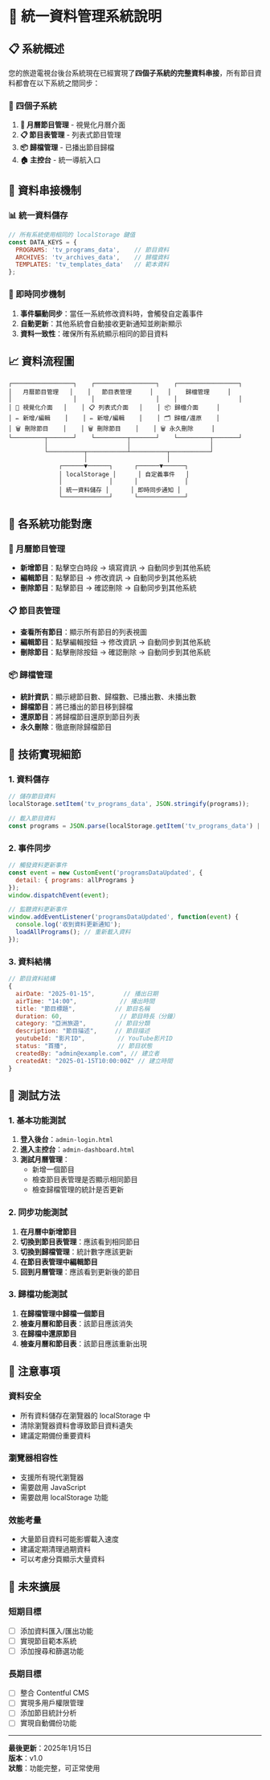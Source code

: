 # 🔄 統一資料管理系統說明

## 📋 系統概述

您的旅遊電視台後台系統現在已經實現了**四個子系統的完整資料串接**，所有節目資料都會在以下系統之間同步：

### 🎯 四個子系統
1. **📅 月曆節目管理** - 視覺化月曆介面
2. **📋 節目表管理** - 列表式節目管理
3. **📦 歸檔管理** - 已播出節目歸檔
4. **🏠 主控台** - 統一導航入口

## 🔄 資料串接機制

### 📊 統一資料儲存
```javascript
// 所有系統使用相同的 localStorage 鍵值
const DATA_KEYS = {
  PROGRAMS: 'tv_programs_data',    // 節目資料
  ARCHIVES: 'tv_archives_data',    // 歸檔資料
  TEMPLATES: 'tv_templates_data'   // 範本資料
};
```

### 🔄 即時同步機制
1. **事件驅動同步**：當任一系統修改資料時，會觸發自定義事件
2. **自動更新**：其他系統會自動接收更新通知並刷新顯示
3. **資料一致性**：確保所有系統顯示相同的節目資料

## 📈 資料流程圖

```
┌─────────────────┐    ┌─────────────────┐    ┌─────────────────┐
│   月曆節目管理   │    │   節目表管理     │    │    歸檔管理     │
│                 │    │                 │    │                 │
│ 📅 視覺化介面   │    │ 📋 列表式介面   │    │ 📦 歸檔介面     │
│ ✏️ 新增/編輯    │    │ ✏️ 新增/編輯    │    │ 🗂️ 歸檔/還原    │
│ 🗑️ 刪除節目    │    │ 🗑️ 刪除節目    │    │ 🗑️ 永久刪除     │
└─────────┬───────┘    └─────────┬───────┘    └─────────┬───────┘
          │                      │                      │
          └──────────┬───────────┴──────────┬───────────┘
                     │                      │
              ┌──────▼──────┐      ┌──────▼──────┐
              │ localStorage │      │ 自定義事件   │
              │             │      │             │
              │ 統一資料儲存 │      │ 即時同步通知 │
              └─────────────┘      └─────────────┘
```

## 🎯 各系統功能對應

### 📅 月曆節目管理
- **新增節目**：點擊空白時段 → 填寫資訊 → 自動同步到其他系統
- **編輯節目**：點擊節目 → 修改資訊 → 自動同步到其他系統
- **刪除節目**：點擊節目 → 確認刪除 → 自動同步到其他系統

### 📋 節目表管理
- **查看所有節目**：顯示所有節目的列表視圖
- **編輯節目**：點擊編輯按鈕 → 修改資訊 → 自動同步到其他系統
- **刪除節目**：點擊刪除按鈕 → 確認刪除 → 自動同步到其他系統

### 📦 歸檔管理
- **統計資訊**：顯示總節目數、歸檔數、已播出數、未播出數
- **歸檔節目**：將已播出的節目移到歸檔
- **還原節目**：將歸檔節目還原到節目列表
- **永久刪除**：徹底刪除歸檔節目

## 🔧 技術實現細節

### 1. 資料儲存
```javascript
// 儲存節目資料
localStorage.setItem('tv_programs_data', JSON.stringify(programs));

// 載入節目資料
const programs = JSON.parse(localStorage.getItem('tv_programs_data') || '[]');
```

### 2. 事件同步
```javascript
// 觸發資料更新事件
const event = new CustomEvent('programsDataUpdated', {
  detail: { programs: allPrograms }
});
window.dispatchEvent(event);

// 監聽資料更新事件
window.addEventListener('programsDataUpdated', function(event) {
  console.log('收到資料更新通知');
  loadAllPrograms(); // 重新載入資料
});
```

### 3. 資料結構
```javascript
// 節目資料結構
{
  airDate: "2025-01-15",        // 播出日期
  airTime: "14:00",            // 播出時間
  title: "節目標題",           // 節目名稱
  duration: 60,                // 節目時長（分鐘）
  category: "亞洲旅遊",        // 節目分類
  description: "節目描述",     // 節目描述
  youtubeId: "影片ID",         // YouTube影片ID
  status: "首播",              // 節目狀態
  createdBy: "admin@example.com", // 建立者
  createdAt: "2025-01-15T10:00:00Z" // 建立時間
}
```

## 🧪 測試方法

### 1. 基本功能測試
1. **登入後台**：`admin-login.html`
2. **進入主控台**：`admin-dashboard.html`
3. **測試月曆管理**：
   - 新增一個節目
   - 檢查節目表管理是否顯示相同節目
   - 檢查歸檔管理的統計是否更新

### 2. 同步功能測試
1. **在月曆中新增節目**
2. **切換到節目表管理**：應該看到相同節目
3. **切換到歸檔管理**：統計數字應該更新
4. **在節目表管理中編輯節目**
5. **回到月曆管理**：應該看到更新後的節目

### 3. 歸檔功能測試
1. **在歸檔管理中歸檔一個節目**
2. **檢查月曆和節目表**：該節目應該消失
3. **在歸檔中還原節目**
4. **檢查月曆和節目表**：該節目應該重新出現

## 🚨 注意事項

### 資料安全
- 所有資料儲存在瀏覽器的 localStorage 中
- 清除瀏覽器資料會導致節目資料遺失
- 建議定期備份重要資料

### 瀏覽器相容性
- 支援所有現代瀏覽器
- 需要啟用 JavaScript
- 需要啟用 localStorage 功能

### 效能考量
- 大量節目資料可能影響載入速度
- 建議定期清理過期資料
- 可以考慮分頁顯示大量資料

## 🔮 未來擴展

### 短期目標
- [ ] 添加資料匯入/匯出功能
- [ ] 實現節目範本系統
- [ ] 添加搜尋和篩選功能

### 長期目標
- [ ] 整合 Contentful CMS
- [ ] 實現多用戶權限管理
- [ ] 添加節目統計分析
- [ ] 實現自動備份功能

---

**最後更新**：2025年1月15日  
**版本**：v1.0  
**狀態**：功能完整，可正常使用
